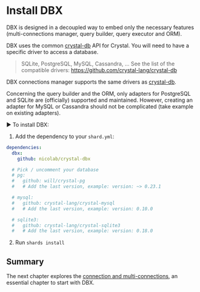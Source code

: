 # Install DBX

DBX is designed in a decoupled way to embed only the necessary features (multi-connections manager, query builder, query executor and ORM).

DBX uses the common [crystal-db](https://github.com/crystal-lang/crystal-db) API for Crystal. You will need to have a specific driver to access a database.

> SQLite, PostgreSQL, MySQL, Cassandra, ... See the list of the compatible drivers: https://github.com/crystal-lang/crystal-db

DBX connections manager supports the same drivers as [crystal-db](https://github.com/crystal-lang/crystal-db).

Concerning the query builder and the ORM, only adapters for PostgreSQL and SQLite are (officially) supported and maintained. However, creating an adapter for MySQL or Cassandra should not be complicated (take example on existing adapters).

▶️ To install DBX:

1. Add the dependency to your `shard.yml`:

```yaml
dependencies:
  dbx:
    github: nicolab/crystal-dbx

  # Pick / uncomment your database
  # pg:
  #   github: will/crystal-pg
  #   # Add the last version, example: version: ~> 0.23.1

  # mysql:
  #   github: crystal-lang/crystal-mysql
  #   # Add the last version, example: version: 0.10.0

  # sqlite3:
  #   github: crystal-lang/crystal-sqlite3
  #   # Add the last version, example: version: 0.18.0
```

2. Run `shards install`

## Summary

The next chapter explores the [connection and multi-connections](/guide/connection.md), an essential chapter to start with DBX.
